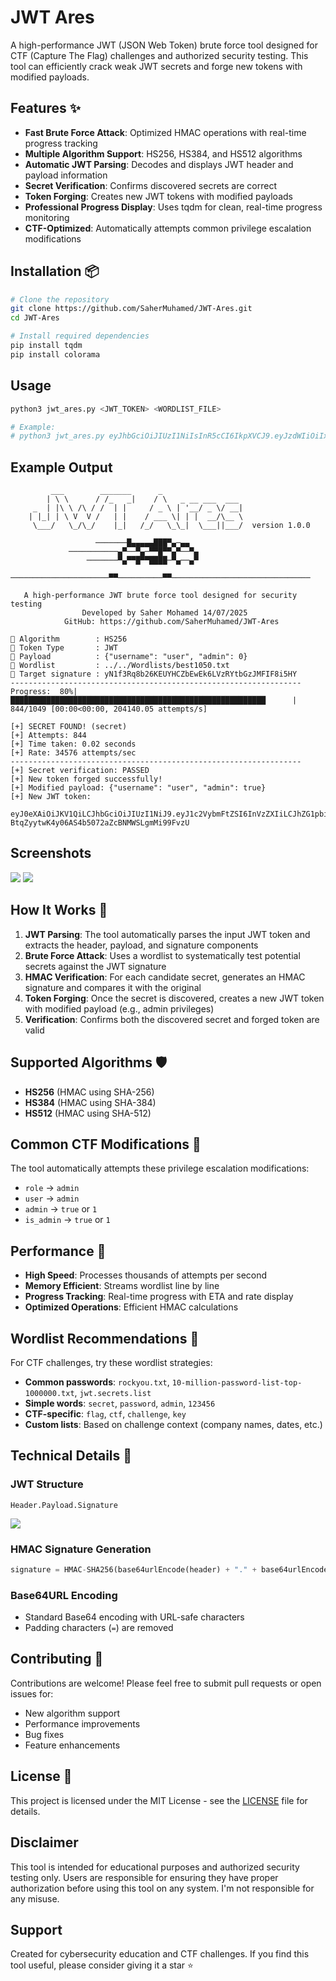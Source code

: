 # JWT Ares

A high-performance JWT (JSON Web Token) brute force tool designed for CTF (Capture The Flag) challenges and authorized security testing. This tool can efficiently crack weak JWT secrets and forge new tokens with modified payloads.

## Features ✨

- **Fast Brute Force Attack**: Optimized HMAC operations with real-time progress tracking
- **Multiple Algorithm Support**: HS256, HS384, and HS512 algorithms
- **Automatic JWT Parsing**: Decodes and displays JWT header and payload information
- **Secret Verification**: Confirms discovered secrets are correct
- **Token Forging**: Creates new JWT tokens with modified payloads
- **Professional Progress Display**: Uses tqdm for clean, real-time progress monitoring
- **CTF-Optimized**: Automatically attempts common privilege escalation modifications

## Installation 📦

```bash
# Clone the repository
git clone https://github.com/SaherMuhamed/JWT-Ares.git
cd JWT-Ares

# Install required dependencies
pip install tqdm
pip install colorama
```

## Usage

```bash
python3 jwt_ares.py <JWT_TOKEN> <WORDLIST_FILE>

# Example:
# python3 jwt_ares.py eyJhbGciOiJIUzI1NiIsInR5cCI6IkpXVCJ9.eyJzdWIiOiIxMjM0NTY3ODkwIiwibmFtZSI6IkpvaG4gRG9lIiwiaWF0IjoxNTE2MjM5MDIyfQ.SflKxwRJSMeKKF2QT4fwpMeJf36POk6yJV_adQssw5c rockyou.txt
```

## Example Output

```
         ___        _______      _                  
        | \ \      / /_   _|    / \   _ __ ___  ___  
     _  | |\ \ /\ / /  | |     / _ \ | '__/ _ \/ __| 
    | |_| | \ V  V /   | |    / ___ \| | |  __/\__ \
     \___/   \_/\_/    |_|   /_/   \_\_|  \___||___/  version 1.0.0
    
                   ───────█▄▄▄▄▄███▀▄─▄▄
             ───────────▄▀──▀▄─▀▀█▀▀▄▀──▀▄
                 ───────▀▄▀▀█▀▀████─▀▄──▄▀
    ──────────────────────▀▀──────────▀▀───────────────────────────────

   A high-performance JWT brute force tool designed for security testing
                Developed by Saher Mohamed 14/07/2025
            GitHub: https://github.com/SaherMuhamed/JWT-Ares   
    
🔐 Algorithm        : HS256
🔑 Token Type       : JWT
🚩 Payload          : {"username": "user", "admin": 0}
📜 Wordlist         : ../../Wordlists/best1050.txt
🎯 Target signature : yN1f3Rq8b26KEUYHCZbEwEk6LVzRYtbGzJMFIF8i5HY
-----------------------------------------------------------------
Progress:  80%|█████████████████████████████████████████████████████████      | 844/1049 [00:00<00:00, 204140.05 attempts/s]

[+] SECRET FOUND! (secret)
[+] Attempts: 844
[+] Time taken: 0.02 seconds
[+] Rate: 34576 attempts/sec
-----------------------------------------------------------------
[+] Secret verification: PASSED
[+] New token forged successfully!
[+] Modified payload: {"username": "user", "admin": true}
[+] New JWT token:
    eyJ0eXAiOiJKV1QiLCJhbGciOiJIUzI1NiJ9.eyJ1c2VybmFtZSI6InVzZXIiLCJhZG1pbiI6dHJ1ZX0.8o-BtqZyytwK4y06AS4b5072aZcBNMWSLgmMi99FvzU
```

## Screenshots
![](https://github.com/SaherMuhamed/JWT-Ares/blob/main/images/Screenshot_2025-07-14_04_20_21.png)
![](https://github.com/SaherMuhamed/JWT-Ares/blob/main/images/Screenshot_2025-07-14_04_29_02.png)

## How It Works 🔧

1. **JWT Parsing**: The tool automatically parses the input JWT token and extracts the header, payload, and signature components
2. **Brute Force Attack**: Uses a wordlist to systematically test potential secrets against the JWT signature
3. **HMAC Verification**: For each candidate secret, generates an HMAC signature and compares it with the original
4. **Token Forging**: Once the secret is discovered, creates a new JWT token with modified payload (e.g., admin privileges)
5. **Verification**: Confirms both the discovered secret and forged token are valid

## Supported Algorithms 🛡️

- **HS256** (HMAC using SHA-256)
- **HS384** (HMAC using SHA-384)
- **HS512** (HMAC using SHA-512)

## Common CTF Modifications 🎯

The tool automatically attempts these privilege escalation modifications:
- `role` → `admin`
- `user` → `admin`
- `admin` → `true` or `1`
- `is_admin` → `true` or `1`

## Performance 🚀

- **High Speed**: Processes thousands of attempts per second
- **Memory Efficient**: Streams wordlist line by line
- **Progress Tracking**: Real-time progress with ETA and rate display
- **Optimized Operations**: Efficient HMAC calculations

## Wordlist Recommendations 📝

For CTF challenges, try these wordlist strategies:
- **Common passwords**: `rockyou.txt`, `10-million-password-list-top-1000000.txt`, `jwt.secrets.list`
- **Simple words**: `secret`, `password`, `admin`, `123456`
- **CTF-specific**: `flag`, `ctf`, `challenge`, `key`
- **Custom lists**: Based on challenge context (company names, dates, etc.)

## Technical Details 🔬

### JWT Structure
```
Header.Payload.Signature
```
![](https://github.com/SaherMuhamed/JWT-Ares/blob/main/images/JWT_Token_Form.png)

### HMAC Signature Generation
```python
signature = HMAC-SHA256(base64urlEncode(header) + "." + base64urlEncode(payload), secret)
```

### Base64URL Encoding
- Standard Base64 encoding with URL-safe characters
- Padding characters (`=`) are removed

## Contributing 🤝

Contributions are welcome! Please feel free to submit pull requests or open issues for:
- New algorithm support
- Performance improvements
- Bug fixes
- Feature enhancements

## License 📄

This project is licensed under the MIT License - see the [LICENSE](LICENSE) file for details.

## Disclaimer

This tool is intended for educational purposes and authorized security testing only. Users are responsible for ensuring they have proper authorization before using this tool on any system. I'm not responsible for any misuse.

## Support

Created for cybersecurity education and CTF challenges. If you find this tool useful, please consider giving it a star ⭐
